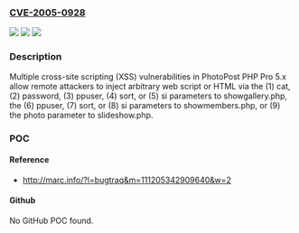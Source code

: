 ### [CVE-2005-0928](https://cve.mitre.org/cgi-bin/cvename.cgi?name=CVE-2005-0928)
![](https://img.shields.io/static/v1?label=Product&message=n%2Fa&color=blue)
![](https://img.shields.io/static/v1?label=Version&message=n%2Fa&color=blue)
![](https://img.shields.io/static/v1?label=Vulnerability&message=n%2Fa&color=brighgreen)

### Description

Multiple cross-site scripting (XSS) vulnerabilities in PhotoPost PHP Pro 5.x allow remote attackers to inject arbitrary web script or HTML via the (1) cat, (2) password, (3) ppuser, (4) sort, or (5) si parameters to showgallery.php, the (6) ppuser, (7) sort, or (8) si parameters to showmembers.php, or (9) the photo parameter to slideshow.php.

### POC

#### Reference
- http://marc.info/?l=bugtraq&m=111205342909640&w=2

#### Github
No GitHub POC found.

